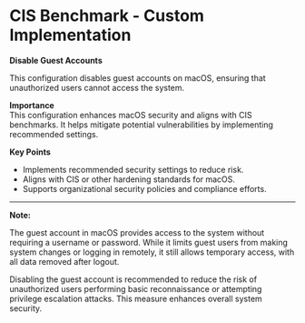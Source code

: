 # CIS Benchmark - Custom Implementation

**Disable Guest Accounts**

This configuration disables guest accounts on macOS, ensuring that unauthorized users cannot access the system.

**Importance**  
This configuration enhances macOS security and aligns with CIS benchmarks. It helps mitigate potential vulnerabilities by implementing recommended settings.

**Key Points**  
- Implements recommended security settings to reduce risk.  
- Aligns with CIS or other hardening standards for macOS.  
- Supports organizational security policies and compliance efforts.

---
**Note:**

The guest account in macOS provides access to the system without requiring a username or password. 
While it limits guest users from making system changes or logging in remotely, it still allows temporary access, with all data removed after logout.

Disabling the guest account is recommended to reduce the risk of unauthorized users performing basic reconnaissance or attempting privilege escalation attacks. 
This measure enhances overall system security.
